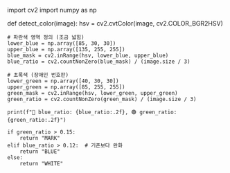 import cv2
import numpy as np

def detect_color(image):
    hsv = cv2.cvtColor(image, cv2.COLOR_BGR2HSV)

    # 파란색 영역 정의 (조금 넓힘)
    lower_blue = np.array([85, 30, 30])
    upper_blue = np.array([135, 255, 255])
    blue_mask = cv2.inRange(hsv, lower_blue, upper_blue)
    blue_ratio = cv2.countNonZero(blue_mask) / (image.size / 3)

    # 초록색 (장애인 번호판)
    lower_green = np.array([40, 30, 30])
    upper_green = np.array([85, 255, 255])
    green_mask = cv2.inRange(hsv, lower_green, upper_green)
    green_ratio = cv2.countNonZero(green_mask) / (image.size / 3)

    print(f"🔵 blue_ratio: {blue_ratio:.2f}, 🟢 green_ratio: {green_ratio:.2f}")

    if green_ratio > 0.15:
        return "MARK"
    elif blue_ratio > 0.12:  # 기존보다 완화
        return "BLUE"
    else:
        return "WHITE"
